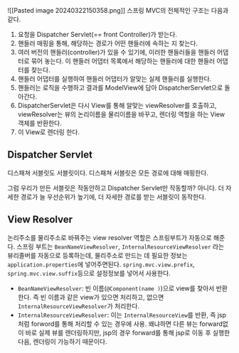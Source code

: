 ![[Pasted image 20240322150358.png]]
스프링 MVC의 전체적인 구조는 다음과 같다.
1. 요청을 Dispatcher Servlet(== front Controller)가 받는다.
2. 핸들러 매핑을 통해, 해당하는 경로가 어떤 핸들러에 속하는 지 찾는다.
3. 여러 버전의 핸들러(controller)가 있을 수 있기에, 이러한 핸들러들을 핸들러 어댑터로 묶어 놓는다. 이 핸들러 어댑터 목록에서 해당하는 핸들러에 대한 핸들러 어댑터를 찾는다.
4. 핸들러 어댑터를 실행하여 핸들러 어댑터가 알맞는 실제 핸들러를 실행한다.
5. 핸들러는 로직을 수행하고 결과를 ModelView에 담아 DispatcherServlet으로 돌아간다.
6. DispatcherServlet은 다시 View를 통해 알맞는 viewResolver를 호출하고, viewResolver는 뷰의 논리이름을 물리이름을 바꾸고, 렌더링 역할을 하는 View 객체를 반환한다.
7. 이  View로 렌더링 한다.


## Dispatcher Servlet
디스패쳐 서블릿도 서블릿이다.
디스패쳐 서블릿은 모든 경로에 대해 매핑한다.

그럼 우리가 만든 서블릿은 작동안하고 Dispatcher Servlet만 작동할까?
아니다. 더 자세한 경로가 늘 우선순위가 높기에, 더 자세한 경로를 받는 서블릿이 동작한다.

## View  Resolver
논리주소를 물리주소로 바꿔주는 view resolver 역할은 스프링부트가 자동으로 해준다.
스프링 부트는 `BeanNameViewResolver`,  `InternalResourceViewResolver` 라는 뷰리졸버를 자동으로 등록하는데, 물리주소로 만드는 데 필요한 정보는 `application.properties`에 넣어주면된다. `spring.mvc.view.prefix`, `spring.mvc.view.suffix`등으로 설정정보를 넣어서 사용한다.

* `BeanNameViewResolver`: 빈 이름(`@Component(name )`)으로 view를 찾아서 반환한다. 즉 빈 이름과 같은 view가 있으면 처리하고, 없으면 `InternalResourceViewResolver`가 처리한다.
* `InternalResourceViewResolver`: 이는 `InternalResourceView`를 반환, 즉 jsp처럼 forword를 통해 처리할 수 있는 경우에 사용. 왜냐하면 다른 뷰는 forward없이 바로 실제 뷰를 렌더링하지만, jsp의 경우 forward를 통해 jsp로 이동 후 실행한 다음, 렌더링이 가능하기 때문이다.